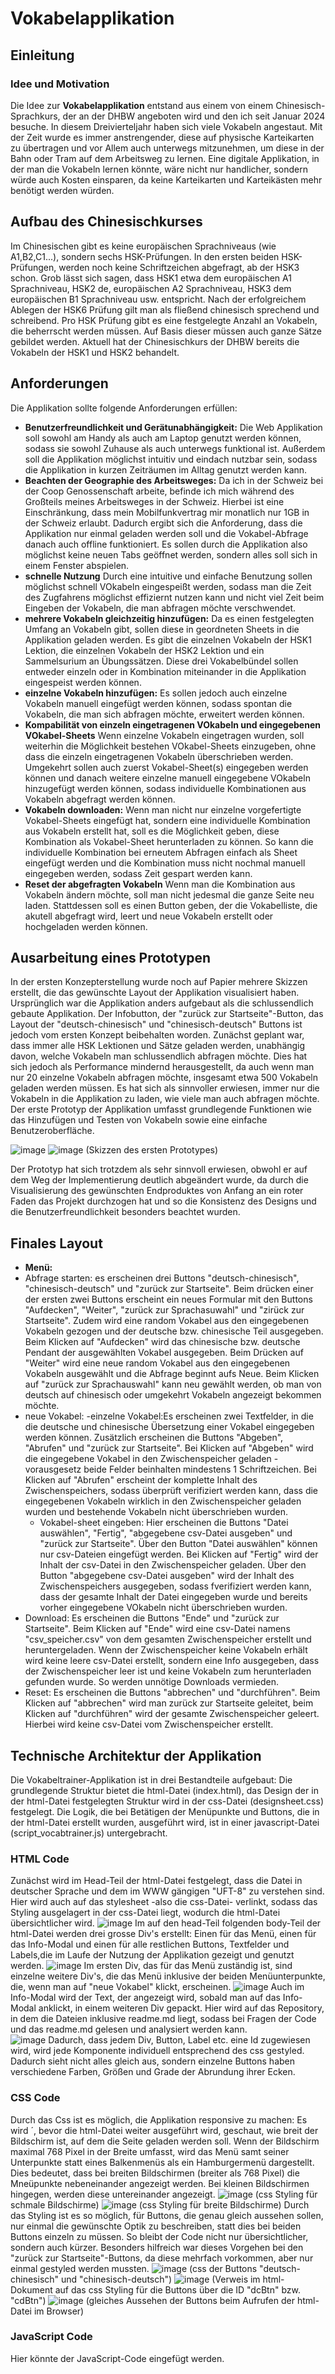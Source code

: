 # Vokabelapplikation

## Einleitung

### Idee und Motivation
Die Idee zur **Vokabelapplikation** entstand aus einem von einem Chinesisch-Sprachkurs, der an der DHBW angeboten wird und den ich seit Januar 2024 besuche. In diesem Dreivierteljahr haben sich viele Vokabeln angestaut. Mit der Zeit wurde es immer anstrengender, diese auf physische Karteikarten zu übertragen und vor Allem auch unterwegs mitzunehmen, um diese in der Bahn oder Tram auf dem Arbeitsweg zu lernen. Eine digitale Applikation, in der man die Vokabeln lernen könnte, wäre nicht nur handlicher, sondern würde auch Kosten einsparen, da keine Karteikarten und Karteikästen mehr benötigt werden würden. 

## Aufbau des Chinesischkurses
Im Chinesischen gibt es keine europäischen Sprachniveaus (wie A1,B2,C1...), sondern sechs HSK-Prüfungen. In den ersten beiden HSK-Prüfungen, werden noch keine Schriftzeichen abgefragt, ab der HSK3 schon. Grob lässt sich sagen, dass HSK1 etwa dem europäischen A1 Sprachniveau, HSK2 de, europäischen A2 Sprachniveau, HSK3 dem europäischen B1 Sprachniveau usw. entspricht. Nach der erfolgreichem Ablegen der HSK6 Prüfung gilt man als fließend chinesisch sprechend und schreibend. Pro HSK Prüfung gibt es eine festgelegte Anzahl an Vokabeln, die beherrscht werden müssen. Auf Basis dieser müssen auch ganze Sätze gebildet werden. 
Aktuell hat der Chinesischkurs der DHBW bereits die Vokabeln der HSK1 und HSK2 behandelt. 

## Anforderungen
Die Applikation sollte folgende Anforderungen erfüllen:

- **Benutzerfreundlichkeit und Gerätunabhängigkeit:** Die Web Applikation soll sowohl am Handy als auch am Laptop genutzt werden können, sodass sie sowohl Zuhause als auch unterwegs funktional ist. Außerdem soll die Applikation möglichst intuitiv und eindach nutzbar sein, sodass die Applikation in kurzen Zeiträumen im Alltag genutzt werden kann. 
-  **Beachten der Geographie des Arbeitsweges:** Da ich in der Schweiz bei der Coop Genossenschaft arbeite, befinde ich mich während des Großteils meines Arbeitsweges in der Schweiz. Hierbei ist eine Einschränkung, dass mein Mobilfunkvertrag mir monatlich nur 1GB in der Schweiz erlaubt. Dadurch ergibt sich die Anforderung, dass die Applikation nur einmal geladen werden soll und die Vokabel-Abfrage danach auch offline funktioniert. Es sollen durch die Applikation also möglichst keine neuen Tabs geöffnet werden, sondern alles soll sich in einem Fenster abspielen. 
- **schnelle Nutzung** Durch eine intuitive und einfache Benutzung sollen möglichst schnell VOkabeln eingespeißt werden, sodass man die Zeit des Zugfahrens möglichst effiziernt nutzen kann und nicht viel Zeit beim Eingeben der Vokabeln, die man abfragen möchte verschwendet.
- **mehrere Vokabeln gleichzeitig hinzufügen:** Da es einen festgelegten Umfang an Vokabeln gibt, sollen diese in geordneten Sheets in die Applikation geladen werden. Es gibt die einzelnen Vokabeln der HSK1 Lektion, die einzelnen Vokabeln der HSK2 Lektion und ein Sammelsurium an Übungssätzen. Diese drei Vokabelbündel sollen entweder einzeln oder in Kombination miteinander in die Applikation eingespeist werden können. 
- **einzelne Vokabeln hinzufügen:** Es sollen jedoch auch einzelne Vokabeln manuell eingefügt werden können, sodass spontan die Vokabeln, die man sich abfragen möchte, erweitert werden können.
- **Kompabilität von einzeln eingetragenen VOkabeln und eingegebenen VOkabel-Sheets** Wenn einzelne Vokabeln eingetragen wurden, soll weiterhin die Möglichkeit bestehen VOkabel-Sheets einzugeben, ohne dass die einzeln eingetragenen Vokabeln überschrieben werden. Umgekehrt sollen auch zuerst Vokabel-Sheet(s) eingegeben werden können und danach weitere einzelne manuell eingegebene VOkabeln hinzugefügt werden können, sodass individuelle Kombinationen aus Vokabeln abgefragt werden können. 
- **Vokabeln downloaden:** Wenn man nicht nur einzelne vorgefertigte Vokabel-Sheets eingefügt hat, sondern eine individuelle Kombination aus Vokabeln erstellt hat, soll es die Möglichkeit geben, diese Kombination als Vokabel-Sheet herunterladen zu können. So kann die individuelle Kombination bei erneutem Abfragen einfach als Sheet eingefügt werden und die Kombination muss nicht nochmal manuell eingegeben werden, sodass Zeit gespart werden kann.
- **Reset der abgefragten Vokabeln** Wenn man die Kombination aus Vokabeln ändern möchte, soll man nicht jedesmal die ganze Seite neu laden. Stattdessen soll es einen Button geben, der die Vokabelliste, die akutell abgefragt wird, leert und neue Vokabeln erstellt oder hochgeladen werden können.

## Ausarbeitung eines Prototypen
In der ersten Konzepterstellung wurde noch auf Papier mehrere Skizzen erstellt, die das gewünschte Layout der Applikation visualisiert haben. Ursprünglich war die Applikation anders aufgebaut als die schlussendlich gebaute Applikation. Der Infobutton, der "zurück zur Startseite"-Button, das Layout der "deutsch-chinesisch" und "chinesisch-deutsch" Buttons ist jedoch vom ersten Konzept beibehalten worden. Zunächst geplant war, dass immer alle HSK Lektionen und Sätze geladen werden, unabhängig davon, welche Vokabeln man schlussendlich abfragen möchte. Dies hat sich jedoch als Performance mindernd herausgestellt, da auch wenn man nur 20 einzelne Vokabeln abfragen möchte, insgesamt etwa 500 Vokabeln geladen werden müssen. Es hat sich als sinnvoller erwiesen, immer nur die Vokabeln in die Applikation zu laden, wie viele man auch abfragen möchte. 
Der erste Prototyp der Applikation umfasst grundlegende Funktionen wie das Hinzufügen und Testen von Vokabeln sowie eine einfache Benutzeroberfläche. 

![image](https://github.com/user-attachments/assets/063f9791-b0f9-41c7-b9cb-5ce2e99b040f)
![image](https://github.com/user-attachments/assets/116b96dd-f292-4e25-a0a6-554e33dbb386)
(Skizzen des ersten Prototypes)

Der Prototyp hat sich trotzdem als sehr sinnvoll erwiesen, obwohl er auf dem Weg der Implementierung deutlich abgeändert wurde, da durch die Visualisierung des gewünschten Endproduktes von Anfang an ein roter Faden das Projekt durchzogen hat und so die Konsistenz des Designs und die Benutzerfreundlichkeit besonders beachtet wurden. 

## Finales Layout
- **Menü:**
 - Abfrage starten: es erscheinen drei Buttons "deutsch-chinesisch", "chinesisch-deutsch" und "zurück zur Startseite". Beim drücken einer der ersten zwei Buttons erscheint ein neues Formular mit den Buttons "Aufdecken", "Weiter", "zurück zur Sprachasuwahl" und "zirück zur Startseite". Zudem wird eine random Vokabel aus den eingegebenen Vokabeln gezogen und der deutsche bzw. chinesische Teil ausgegeben. Beim Klicken auf "Aufdecken" wird das chinesische bzw. deutsche Pendant der ausgewählten Vokabel ausgegeben. Beim Drücken auf "Weiter" wird eine neue random Vokabel aus den eingegebenen Vokabeln ausgewählt und die Abfrage beginnt aufs Neue. Beim Klicken auf "zurück zur Sprachauswahl" kann neu gewählt werden, ob man von deutsch auf chinesisch oder umgekehrt Vokabeln angezeigt bekommen möchte. 
 - neue Vokabel:
   -einzelne Vokabel:Es erscheinen zwei Textfelder, in die die deutsche und chinesische Übersetzung einer Vokabel eingegeben werden können. Zusätzlich erscheinen die Buttons "Abgeben", "Abrufen" und "zurück zur Startseite". Bei Klicken auf "Abgeben" wird die eingegebene Vokabel in den Zwischenspeicher geladen -vorausgesetz beide Felder beinhalten mindestens 1 Schriftzeichen. Bei Klicken auf "Abrufen" erscheint der komplette Inhalt des Zwischenspeichers, sodass überprüft verifiziert werden kann, dass die eingegebenen Vokabeln wirklich in den Zwischenspeicher geladen wurden und bestehende Vokabeln nicht überschrieben wurden.  
   - Vokabel-sheet eingeben: Hier erscheinen die Buttons "Datei auswählen", "Fertig", "abgegebene csv-Datei ausgeben" und "zurück zur Startseite". Über den Button "Datei auswählen" können nur csv-Dateien eingefügt werden. Bei Klicken auf "Fertig" wird der Inhalt der csv-Datei in den Zwischenspeicher geladen. Über den Button "abgegebene csv-Datei ausgeben" wird der Inhalt des Zwischenspeichers ausgegeben, sodass fverifiziert werden kann, dass der gesamte Inhalt der Datei eingegeben wurde und bereits vorher eingegebene VOkabeln nicht überschrieben wurden. 
  - Download: Es erscheinen die Buttons "Ende" und "zurück zur Startseite". Beim Klicken auf "Ende" wird eine csv-Datei namens "csv_speicher.csv" von dem gesamten Zwischenspeicher erstellt und heruntergeladen. Wenn der Zwischenspeicher keine Vokabeln erhält wird keine leere csv-Datei erstellt, sondern eine Info ausgegeben, dass der Zwischenspeicher leer ist und keine Vokabeln zum herunterladen gefunden wurde. So werden unnötige Downloads vermieden.
  - Reset: Es erscheinen die Buttons "abbrechen" und "durchführen". Beim Klicken auf "abbrechen" wird man zurück zur Startseite geleitet, beim Klicken auf "durchführen" wird der gesamte Zwischenspeicher geleert. Hierbei wird keine csv-Datei vom Zwischenspeicher erstellt.


## Technische Architektur der Applikation
Die Vokabeltrainer-Applikation ist in drei Bestandteile aufgebaut: Die grundlegende Struktur bietet die html-Datei (index.html), das Design der in der html-Datei festgelegten Struktur wird in der css-Datei (designsheet.css) festgelegt. Die Logik, die bei Betätigen der Menüpunkte und Buttons, die in der html-Datei erstellt wurden, ausgeführt wird, ist in einer javascript-Datei (script_vocabtrainer.js) untergebracht.
### HTML Code
Zunächst wird im Head-Teil der html-Datei festgelegt, dass die Datei in deutscher Sprache und dem im WWW gängigen "UFT-8" zu verstehen sind. Hier wird auch auf das stylesheet -also die css-Datei- verlinkt, sodass das Styling ausgelagert in der css-Datei liegt, wodurch die html-Datei übersichtlicher wird.
![image](https://github.com/user-attachments/assets/b40b4fa7-9103-4fd6-8e84-605bdb674481)
Im auf den head-Teil folgenden body-Teil der html-Datei werden drei grosse Div's erstellt: Einen für das Menü, einen für das Info-Modal und einen für alle restlichen Buttons, Textfelder und Labels,die im Laufe der Nutzung der Applikation gezeigt und genutzt werden.
![image](https://github.com/user-attachments/assets/50a6e1cf-9b97-4253-a05b-aaf4cffb423e)
Im ersten Div, das für das Menü zuständig ist, sind einzelne weitere Div's, die das Menü inklusive der beiden Menüunterpunkte, die, wenn man auf "neue Vokabel" klickt, erscheinen. 
![image](https://github.com/user-attachments/assets/ce3f1d74-d3dd-4103-b233-93db284ad389)
Auch im Info-Modal wird der Text, der angezeigt wird, sobald man auf das Info-Modal anklickt, in einem weiteren Div gepackt. Hier wird auf das Repository, in dem die Dateien inklusive readme.md liegt, sodass bei Fragen der Code und das readme.md gelesen und analysiert werden kann.  
![image](https://github.com/user-attachments/assets/0a247271-0a7a-4b61-b3c1-85cd5de41534)
Dadurch, dass jedem Div, Button, Label etc. eine Id zugewiesen wird, wird jede Komponente individuell entsprechend des css gestyled. Dadurch sieht nicht alles gleich aus, sondern einzelne Buttons haben verschiedene Farben, Größen und Grade der Abrundung ihrer Ecken. 
### CSS Code
Durch das Css ist es möglich, die Applikation responsive zu machen: Es wird ´, bevor die html-Datei weiter ausgeführt wird, geschaut, wie breit der Bildschirm ist, auf dem die Seite geladen werden soll. Wenn der Bildschirm maximal 768 Pixel in der Breite umfasst, wird das Menü samt seiner Unterpunkte statt eines Balkenmenüs als ein Hamburgermenü dargestellt. Dies bedeutet, dass bei breiten Bildschirmen (breiter als 768 Pixel) die Mneüpunkte nebeneinander angezeigt werden. Bei kleinen Bildschirmen hingegen, werden diese untereinander angezeigt. 
![image](https://github.com/user-attachments/assets/7dbc6bce-6dd4-4339-831a-514eda5ae9ea)
(css Styling für schmale Bildschirme)
![image](https://github.com/user-attachments/assets/ad3aed60-0762-4995-b325-d3148666670d)
(css Styling für breite Bildschirme)
Durch das Styling ist es so möglich, für Buttons, die genau gleich aussehen sollen, nur einmal die gewünschte Optik zu beschreiben, statt dies bei beiden Buttons einzeln zu müssen. So bleibt der Code nicht nur übersichtlicher, sondern auch kürzer. Besonders hilfreich war dieses Vorgehen bei den "zurück zur Startseite"-Buttons, da diese mehrfach vorkommen, aber nur einmal gestyled werden mussten. 
![image](https://github.com/user-attachments/assets/b985e5a5-086c-4edf-93a9-f2885a887319)
(css der Buttons "deutsch-chinesisch" und "chinesisch-deutsch")
![image](https://github.com/user-attachments/assets/b253d02f-1d28-410b-98a5-0c244225e21a)
(Verweis im html-Dokument auf das css Styling für die Buttons über die ID "dcBtn" bzw. "cdBtn")
![image](https://github.com/user-attachments/assets/51e9c190-9eac-46a5-ae78-4a50c885456f)
(gleiches Aussehen der Buttons beim Aufrufen der html-Datei im Browser)
### JavaScript Code
Hier könnte der JavaScript-Code eingefügt werden.
